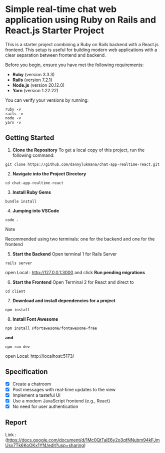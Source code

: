 # Simple real-time chat web application using Ruby on Rails and React.js Starter Project

This is a starter project combining a Ruby on Rails backend with a React.js frontend. This setup is useful for building modern web applications with a clear separation between frontend and backend.

Before you begin, ensure you have met the following requirements:

- **Ruby** (version 3.3.3)
- **Rails** (version 7.2.1)
- **Node.js** (version 20.12.0)
- **Yarn** (version 1.22.22)

You can verify your versions by running:

```
ruby -v
rails -v
node -v
yarn -v
```

## Getting Started

1. **Clone the Repository**
  To get a local copy of this project, run the following command:
  ```
  git clone https://github.com/dannylukmana/chat-app-realtime-react.git
  ```

2. **Navigate into the Project Directory**
  ```
  cd chat-app-realtime-react
  ```

3. **Install Ruby Gems**
  ```
  bundle install
  ```

4. **Jumping into VSCode**
  ```
  code .
  ```

> [!NOTE]
> Recommended using two terminals: one for the backend and one for the frontend

5. **Start the Backend**
  Open terminal 1 for Rails Server
  ```
  rails server
  ```
  open Local : http://127.0.0.1:3000 and click **Run pending migrations**
  
6. **Start the Frontend**
  Open Terminal 2 for React and direct to
  ```
  cd client
  ```

7. **Download and install dependencies for a project**
  ```
  npm install 
  ```

8. **Install Font Awesome**
  ```
  npm install @fortawesome/fontawesome-free
  ```
  **and**
  ```
  npm run dev
  ```
  open Local: http://localhost:5173/

## Specification 
- [x] Create a chatroom
- [x] Post messages with real-time updates to the view
- [x] Implement a tasteful UI
- [x] Use a modern JavaScript frontend (e.g., React)
- [x] No need for user authentication

## Report 
Link : (https://docs.google.com/document/d/1Mc0QtTalE6y2o3qfNNubm94kFJmUsx7Tk6KoOKx1Yf4/edit?usp=sharing)

